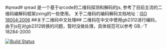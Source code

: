 #qread#
qread 是一个基于qrcode的二维码探测和解码的js, 参考了目前主流的二维码编解码框架zxing的一些使用。
关于二维码的编码解码文档地址：[ISO 18004:2006](http://download.adamas.ai/dlbase/Stuff/ISO_IEC-18004-2006.pdf)
##关于二维码中文处理##
二维码在中文中使用gb2312进行编码，由于js在对gb2312转换的问题，暂时没做处理，具体规范可以参考 GB／T 18284-2000



[![Build Status](https://travis-ci.org/atrl/qread.png)](https://travis-ci.org/atrl/qread)
